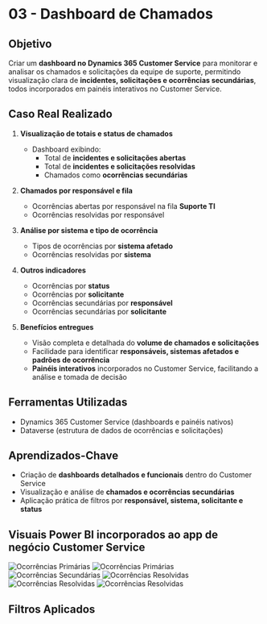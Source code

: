 # 03 - Dashboard de Chamados

## Objetivo
Criar um **dashboard no Dynamics 365 Customer Service** para monitorar e analisar os chamados e solicitações da equipe de suporte, permitindo visualização clara de **incidentes, solicitações e ocorrências secundárias**, todos incorporados em painéis interativos no Customer Service.

## Caso Real Realizado

1. **Visualização de totais e status de chamados**  
   - Dashboard exibindo:  
     - Total de **incidentes e solicitações abertas**  
     - Total de **incidentes e solicitações resolvidas**  
     - Chamados como **ocorrências secundárias**  

2. **Chamados por responsável e fila**  
   - Ocorrências abertas por responsável na fila **Suporte TI**  
   - Ocorrências resolvidas por responsável  

3. **Análise por sistema e tipo de ocorrência**  
   - Tipos de ocorrências por **sistema afetado**  
   - Ocorrências resolvidas por **sistema**  

4. **Outros indicadores**  
   - Ocorrências por **status**  
   - Ocorrências por **solicitante**  
   - Ocorrências secundárias por **responsável**  
   - Ocorrências secundárias por **solicitante**  

5. **Benefícios entregues**  
   - Visão completa e detalhada do **volume de chamados e solicitações**  
   - Facilidade para identificar **responsáveis, sistemas afetados e padrões de ocorrência**  
   - **Painéis interativos** incorporados no Customer Service, facilitando a análise e tomada de decisão  

## Ferramentas Utilizadas
- Dynamics 365 Customer Service (dashboards e painéis nativos)  
- Dataverse (estrutura de dados de ocorrências e solicitações)  

## Aprendizados-Chave
- Criação de **dashboards detalhados e funcionais** dentro do Customer Service  
- Visualização e análise de **chamados e ocorrências secundárias**  
- Aplicação prática de filtros por **responsável, sistema, solicitante e status**

## Visuais Power BI incorporados ao app de negócio Customer Service

![Ocorrências Primárias](../imagens/dashboard-ocorrências-01.png)
![Ocorrências Primárias](../imagens/dashboard-ocorrências-02.png)
![Ocorrências Secundárias](../imagens/dashboard-ocorrências-secundaria-01.png)
![Ocorrências Resolvidas](../imagens/dashboard-ocorrências-resolvidas-01.png)
![Ocorrências Resolvidas](../imagens/dashboard-ocorrências-resolvidas-02.png)
![Ocorrências Resolvidas](../imagens/dashboard-ocorrências-resolvidas-03.png)


## Filtros Aplicados

